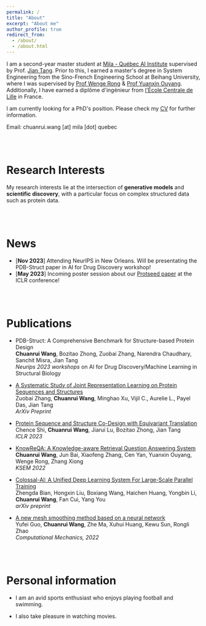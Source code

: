 ```yaml
---
permalink: /
title: "About"
excerpt: "About me"
author_profile: true
redirect_from: 
  - /about/
  - /about.html
---
```





<!-- [Github](https://github.com/wang-cr)    /    [Google Scholar](https://scholar.google.com/citations?user=QziSsnIAAAAJ&hl=en&oi=ao) -->


I am a second-year master student at [Mila - Québec AI Institute](https://mila.quebec/) supervised by Prof. [Jian Tang](https://jian-tang.com/). Prior to this, I earned a master's degree in System Engineering from the Sino-French Engineering School at Beihang University, where I was supervised by [Prof Wenge Rong](https://wgrong.github.io/) & [Prof Yuanxin Ouyang](http://scse.buaa.edu.cn/info/1078/7375.htm). Additionally, I have earned a diplôme d'ingénieur from [l'École Centrale de Lille](https://centralelille.fr/) in France. 

<!-- Additionally, I hold a general engineering diploma from École Centrale de Lille in France. -->

<!-- I was also a machine learning engineering intern at ByteDance Inc., where I worked on recommender systems under the supervision of Yitan Li.

My name is Chuanrui Wang, a Master's student at Beihang University. I am majoring in System Engineering and supervised by [Prof Wenge Rong](https://wgrong.github.io/) & [Prof Yuanxin Ouyang](http://scse.buaa.edu.cn/info/1078/7375.htm). 

During my undergraduate period in Beihang University, with an outstanding academic performance (rank 8th/120), I was selected to participate in an exchange program to l’Ecole Centrale de Lille in France and study there for 2 years. -->

I am currently looking for a PhD's position. Please check my [CV](/files/CV_PhD_apply.pdf) for further information.

Email: chuanrui.wang [at] mila [dot] quebec


<br/><br/>

# Research Interests

My research interests lie at the intersection of **generative models** and **scientific discovery**, with a particular focus on complex structured data such as protein data.

<!-- **geometric deep learning**, **graph representation learning**, and . -->


<br/><br/>

# News
<!-- ===== -->

* \[**Nov 2023**] Attending NeurIPS in New Orleans. Will be presentating the PDB-Struct paper in AI for Drug Discovery workshop!
* \[**May 2023**] Incoming poster session about our [Protseed paper](https://openreview.net/pdf?id=pRCMXcfdihq) at the ICLR conference!



<br/><br/>

# Publications
<!-- ===== -->
* PDB-Struct: A Comprehensive Benchmark for Structure-based Protein Design\
**Chuanrui Wang**, Bozitao Zhong, Zuobai Zhang, Narendra Chaudhary, Sanchit Misra, Jian Tang\
*Neurips 2023 workshops* on AI for Drug Discovery/Machine Learning in Structural Biology

* [A Systematic Study of Joint Representation Learning on Protein Sequences and Structures](https://arxiv.org/abs/2303.06275v2)\
Zuobai Zhang, **Chuanrui Wang**,  Minghao Xu, Vijil C., Aurelie L., Payel Das, Jian Tang\
*ArXiv Preprint*

* [Protein Sequence and Structure Co-Design with Equivariant Translation](https://arxiv.org/abs/2210.08761)\
Chence Shi, **Chuanrui Wang**, Jiarui Lu, Bozitao Zhong, Jian Tang\
*ICLR 2023*

* [KnowReQA: A Knowledge-aware Retrieval Question Answering System](https://link.springer.com/chapter/10.1007/978-3-031-10983-6_54)\
**Chuanrui Wang**, Jun Bai, Xiaofeng Zhang, Cen Yan, Yuanxin Ouyang, Wenge Rong, Zhang Xiong\
*KSEM 2022*

* [Colossal-AI: A Unified Deep Learning System For Large-Scale Parallel Training](https://arxiv.org/abs/2110.14883)\
Zhengda Bian, Hongxin Liu, Boxiang Wang, Haichen Huang, Yongbin Li, **Chuanrui Wang**, Fan Cui, Yang You\
*arXiv preprint*

* [A new mesh smoothing method based on a neural network](https://link.springer.com/article/10.1007/s00466-021-02097-z)\
Yufei Guo, **Chuanrui Wang**, Zhe Ma, Xuhui Huang, Kewu Sun, Rongli Zhao\
*Computational Mechanics, 2022*

<!-- Awards
======

* \[2019] CSC scholarship

* \[2018] Scholarship of Excellent Undergraduates, Beihang University     top 2/115

* \[2015] Second Prize in Fengru Science & Technology Innovation Contest   top 5% -->


<br/><br/>

# Personal information
<!-- ------ -->
* I am an avid sports enthusiast who enjoys playing football and swimming.

* I also take pleasure in watching movies.
